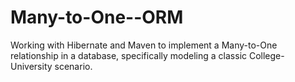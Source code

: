 # Many-to-One--ORM
Working with Hibernate and Maven to implement a Many-to-One relationship in a database, specifically modeling a classic College-University scenario.
